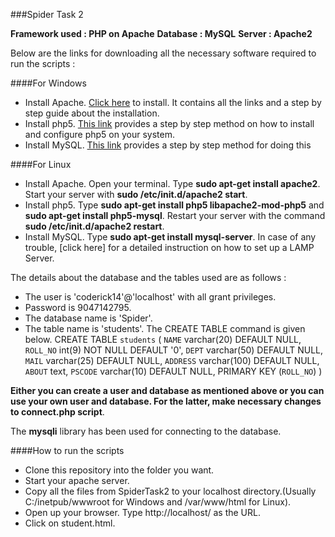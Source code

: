 ###Spider Task 2

**Framework used : PHP on Apache**
**Database 	 : MySQL**
**Server	 : Apache2**

Below are the links for downloading all the necessary software required to run the scripts :

####For Windows
+ Install Apache. [Click here](https://www.sitepoint.com/how-to-install-apache-on-windows/) to install. It contains all the links and a step by step guide about the installation.
+ Install php5. [This link](https://www.sitepoint.com/how-to-install-php-on-windows/) provides a step by step method on how to install and configure php5 on your system.
+ Install MySQL. [This link](https://www.sitepoint.com/how-to-install-mysql/) provides a step by step method for doing this

####For Linux
+ Install Apache. Open your terminal. Type **sudo apt-get install apache2**. Start your server with **sudo /etc/init.d/apache2 start**.
+ Install php5. Type **sudo apt-get install php5 libapache2-mod-php5** and **sudo apt-get install php5-mysql**. Restart your server with the command **sudo /etc/init.d/apache2 restart**.
+ Install MySQL. Type **sudo apt-get install mysql-server**. 
In case of any trouble, [click here] for a detailed instruction on how to set up a LAMP Server. 

The details about the database and the tables used are as follows :
+ The user is 'coderick14'@'localhost' with all grant privileges.
+ Password is 9047142795.
+ The database name is 'Spider'.
+ The table name is 'students'. The CREATE TABLE command is given below.
   CREATE TABLE `students` (
  `NAME` varchar(20) DEFAULT NULL,
  `ROLL_NO` int(9) NOT NULL DEFAULT '0',
  `DEPT` varchar(50) DEFAULT NULL,
  `MAIL` varchar(25) DEFAULT NULL,
  `ADDRESS` varchar(100) DEFAULT NULL,
  `ABOUT` text,
  `PSCODE` varchar(10) DEFAULT NULL,
  PRIMARY KEY (`ROLL_NO`)
) 

**Either you can create a user and database as mentioned above or you can use your own user and database. For the latter, make necessary changes to connect.php script**.

The **mysqli** library has been used for connecting to the database.

####How to run the scripts
+ Clone this repository into the folder you want. 
+ Start your apache server.
+ Copy all the files from SpiderTask2 to your localhost directory.(Usually C:/inetpub/wwwroot for Windows and /var/www/html for Linux).
+ Open up your browser. Type http://localhost/ as the URL.
+ Click on student.html.
